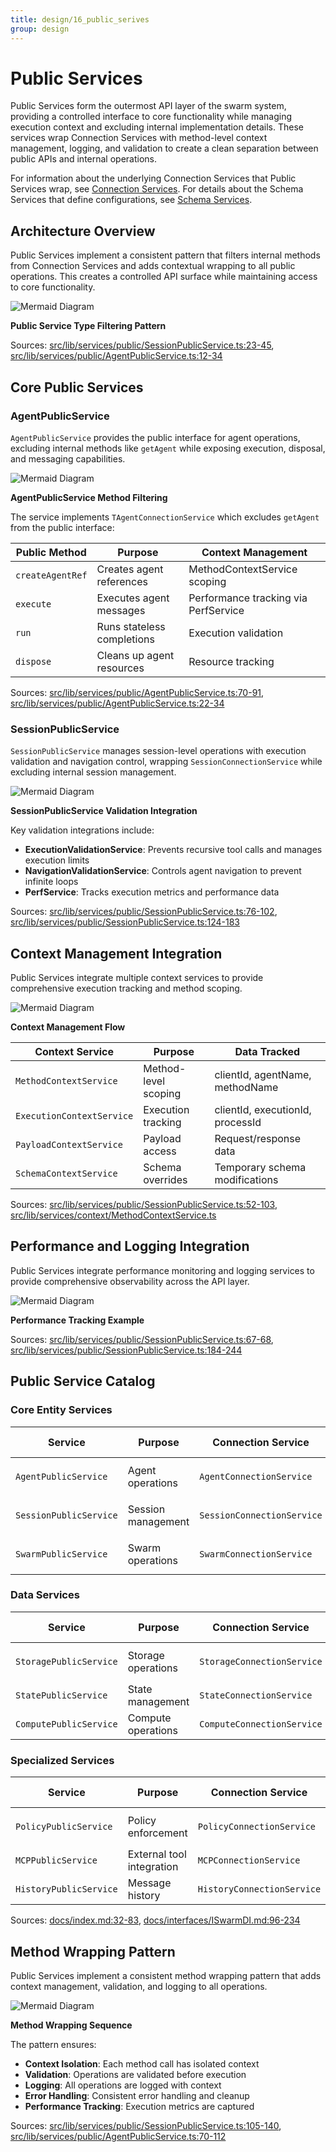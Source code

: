 ```yaml
---
title: design/16_public_serives
group: design
---
```


# Public Services

Public Services form the outermost API layer of the swarm system, providing a controlled interface to core functionality while managing execution context and excluding internal implementation details. These services wrap Connection Services with method-level context management, logging, and validation to create a clean separation between public APIs and internal operations.

For information about the underlying Connection Services that Public Services wrap, see [Connection Services](#3.3). For details about the Schema Services that define configurations, see [Schema Services](#3.2).

## Architecture Overview

Public Services implement a consistent pattern that filters internal methods from Connection Services and adds contextual wrapping to all public operations. This creates a controlled API surface while maintaining access to core functionality.

![Mermaid Diagram](./diagrams\16_Public_Services_0.svg)

**Public Service Type Filtering Pattern**

Sources: [src/lib/services/public/SessionPublicService.ts:23-45](), [src/lib/services/public/AgentPublicService.ts:12-34]()

## Core Public Services

### AgentPublicService

`AgentPublicService` provides the public interface for agent operations, excluding internal methods like `getAgent` while exposing execution, disposal, and messaging capabilities.

![Mermaid Diagram](./diagrams\16_Public_Services_1.svg)

**AgentPublicService Method Filtering**

The service implements `TAgentConnectionService` which excludes `getAgent` from the public interface:

| Public Method | Purpose | Context Management |
|---------------|---------|-------------------|
| `createAgentRef` | Creates agent references | MethodContextService scoping |
| `execute` | Executes agent messages | Performance tracking via PerfService |
| `run` | Runs stateless completions | Execution validation |
| `dispose` | Cleans up agent resources | Resource tracking |

Sources: [src/lib/services/public/AgentPublicService.ts:70-91](), [src/lib/services/public/AgentPublicService.ts:22-34]()

### SessionPublicService

`SessionPublicService` manages session-level operations with execution validation and navigation control, wrapping `SessionConnectionService` while excluding internal session management.

![Mermaid Diagram](./diagrams\16_Public_Services_2.svg)

**SessionPublicService Validation Integration**

Key validation integrations include:

- **ExecutionValidationService**: Prevents recursive tool calls and manages execution limits
- **NavigationValidationService**: Controls agent navigation to prevent infinite loops
- **PerfService**: Tracks execution metrics and performance data

Sources: [src/lib/services/public/SessionPublicService.ts:76-102](), [src/lib/services/public/SessionPublicService.ts:124-183]()

## Context Management Integration

Public Services integrate multiple context services to provide comprehensive execution tracking and method scoping.

![Mermaid Diagram](./diagrams\16_Public_Services_3.svg)

**Context Management Flow**

| Context Service | Purpose | Data Tracked |
|----------------|---------|--------------|
| `MethodContextService` | Method-level scoping | clientId, agentName, methodName |
| `ExecutionContextService` | Execution tracking | clientId, executionId, processId |
| `PayloadContextService` | Payload access | Request/response data |
| `SchemaContextService` | Schema overrides | Temporary schema modifications |

Sources: [src/lib/services/public/SessionPublicService.ts:52-103](), [src/lib/services/context/MethodContextService.ts]()

## Performance and Logging Integration

Public Services integrate performance monitoring and logging services to provide comprehensive observability across the API layer.

![Mermaid Diagram](./diagrams\16_Public_Services_4.svg)

**Performance Tracking Example**

Sources: [src/lib/services/public/SessionPublicService.ts:67-68](), [src/lib/services/public/SessionPublicService.ts:184-244]()

## Public Service Catalog

### Core Entity Services

| Service | Purpose | Connection Service | Key Methods |
|---------|---------|-------------------|-------------|
| `AgentPublicService` | Agent operations | `AgentConnectionService` | `execute`, `run`, `dispose` |
| `SessionPublicService` | Session management | `SessionConnectionService` | `connect`, `emit`, `execute` |
| `SwarmPublicService` | Swarm operations | `SwarmConnectionService` | `getAgent`, `navigate`, `emit` |

### Data Services

| Service | Purpose | Connection Service | Key Methods |
|---------|---------|-------------------|-------------|
| `StoragePublicService` | Storage operations | `StorageConnectionService` | `take`, `upsert`, `remove` |
| `StatePublicService` | State management | `StateConnectionService` | `get`, `set`, `clear` |
| `ComputePublicService` | Compute operations | `ComputeConnectionService` | `calculate`, `update` |

### Specialized Services

| Service | Purpose | Connection Service | Key Methods |
|---------|---------|-------------------|-------------|
| `PolicyPublicService` | Policy enforcement | `PolicyConnectionService` | `validate`, `ban`, `unban` |
| `MCPPublicService` | External tool integration | `MCPConnectionService` | `callTool`, `listTools` |
| `HistoryPublicService` | Message history | `HistoryConnectionService` | `push`, `pop`, `flush` |

Sources: [docs/index.md:32-83](), [docs/interfaces/ISwarmDI.md:96-234]()

## Method Wrapping Pattern

Public Services implement a consistent method wrapping pattern that adds context management, validation, and logging to all operations.

![Mermaid Diagram](./diagrams\16_Public_Services_5.svg)

**Method Wrapping Sequence**

The pattern ensures:
- **Context Isolation**: Each method call has isolated context
- **Validation**: Operations are validated before execution
- **Logging**: All operations are logged with context
- **Error Handling**: Consistent error handling and cleanup
- **Performance Tracking**: Execution metrics are captured

Sources: [src/lib/services/public/SessionPublicService.ts:105-140](), [src/lib/services/public/AgentPublicService.ts:70-112]()